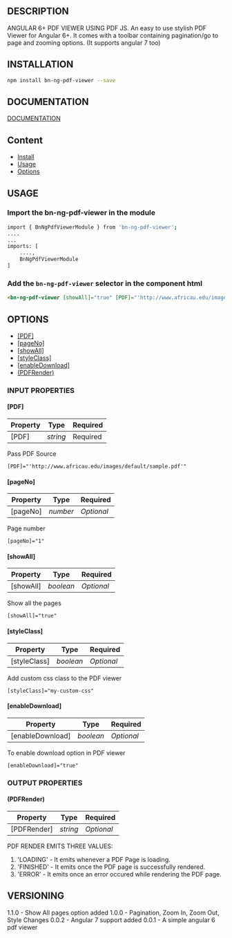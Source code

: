 ## DESCRIPTION
ANGULAR 6+ PDF VIEWER USING PDF JS. An easy to use stylish PDF Viewer for Angular 6+. It comes with a toolbar containing pagination/go to page and zooming options. (It supports angular 7 too)

## INSTALLATION
```sh
npm install bn-ng-pdf-viewer --save
```

## DOCUMENTATION
[DOCUMENTATION](http://bearnithi.com/bn-ng-components/bn-ng-pdf-viewer/)


## Content

* [Install](#installation)
* [Usage](#usage)
* [Options](#options)

## USAGE
### Import the bn-ng-pdf-viewer in the module

```sh
import { BnNgPdfViewerModule } from 'bn-ng-pdf-viewer';
....
...
imports: [
    ....,
    BnNgPdfViewerModule
]
```

### Add the `bn-ng-pdf-viewer` selector in the component html

```html
<bn-ng-pdf-viewer [showAll]="true" [PDF]="'http://www.africau.edu/images/default/sample.pdf'" [pageNo]="1" [styleClass]="my-viewer-class"></bn-ng-pdf-viewer>
```

## OPTIONS
* [[PDF]](#pdf)
* [[pageNo]](#pageno)
* [[showAll]](#showall)
* [[styleClass]](#styleclass)
* [[enableDownload]](#pageno)
* [(PDFRender)](#pdfrender)

### INPUT PROPERTIES

#### [PDF]

| Property | Type | Required |
| --- | ---- | --- |
| [PDF] | *string* | Required |

Pass PDF Source
 
```
[PDF]="'http://www.africau.edu/images/default/sample.pdf'"
```

#### [pageNo]


| Property | Type | Required |
| --- | ---- | --- |
| [pageNo] | *number* |  *Optional* |

Page number

```
[pageNo]="1"
```

#### [showAll]

| Property | Type | Required |
| --- | ---- | --- |
| [showAll] | *boolean* | *Optional* |

Show all the pages

```
[showAll]="true"
```

#### [styleClass]

| Property | Type | Required |
| --- | ---- | --- |
| [styleClass] | *boolean* | *Optional* |

Add custom css class to the PDF viewer

```
[styleClass]="my-custom-css"
```

#### [enableDownload]

| Property | Type | Required |
| --- | ---- | --- |
| [enableDownload] | *boolean* | *Optional* |

To enable download option in PDF viewer
```
[enableDownload]="true"
```

### OUTPUT PROPERTIES

#### (PDFRender)
| Property | Type | Required |
| --- | ---- | --- |
| [PDFRender] | *string* | *Optional* |

PDF RENDER EMITS THREE VALUES:
1. 'LOADING' - It emits whenever a PDF Page is loading.
2. 'FINISHED' - It emits once the PDF page is successfully rendered.
3. 'ERROR' - It emits once an error occured while rendering the PDF page.

## VERSIONING
1.1.0 - Show All pages option added
1.0.0 - Pagination, Zoom In, Zoom Out, Style Changes
0.0.2 - Angular 7 support added
0.0.1 - A simple angular 6 pdf viewer
